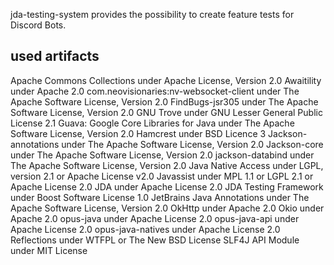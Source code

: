 jda-testing-system provides the possibility to create feature tests for Discord Bots.

## used artifacts

  Apache Commons Collections under Apache License, Version 2.0
  Awaitility under Apache 2.0
  com.neovisionaries:nv-websocket-client under The Apache Software License, Version 2.0
  FindBugs-jsr305 under The Apache Software License, Version 2.0
  GNU Trove under GNU Lesser General Public License 2.1
  Guava: Google Core Libraries for Java under The Apache Software License, Version 2.0
  Hamcrest under BSD Licence 3
  Jackson-annotations under The Apache Software License, Version 2.0
  Jackson-core under The Apache Software License, Version 2.0
  jackson-databind under The Apache Software License, Version 2.0
  Java Native Access under LGPL, version 2.1 or Apache License v2.0
  Javassist under MPL 1.1 or LGPL 2.1 or Apache License 2.0
  JDA under Apache License 2.0
  JDA Testing Framework under Boost Software License 1.0
  JetBrains Java Annotations under The Apache Software License, Version 2.0
  OkHttp under Apache 2.0
  Okio under Apache 2.0
  opus-java under Apache License 2.0
  opus-java-api under Apache License 2.0
  opus-java-natives under Apache License 2.0
  Reflections under WTFPL or The New BSD License
  SLF4J API Module under MIT License


